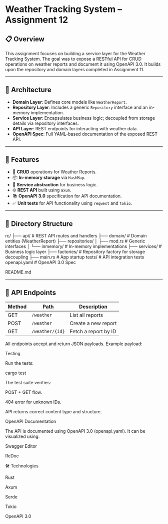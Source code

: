 # Weather Tracking System – Assignment 12

## 📋 Overview
This assignment focuses on building a service layer for the Weather Tracking System. The goal was to expose a RESTful API for CRUD operations on weather reports and document it using OpenAPI 3.0. It builds upon the repository and domain layers completed in Assignment 11.

---

## 🧱 Architecture

- **Domain Layer**: Defines core models like `WeatherReport`.
- **Repository Layer**: Includes a generic `Repository` interface and an in-memory implementation.
- **Service Layer**: Encapsulates business logic; decoupled from storage details via repository interfaces.
- **API Layer**: REST endpoints for interacting with weather data.
- **OpenAPI Spec**: Full YAML-based documentation of the exposed REST API.

---

## 🧩 Features

- 📄 **CRUD** operations for Weather Reports.
- 📦 **In-memory storage** via `HashMap`.
- 🔌 **Service abstraction** for business logic.
- 🌐 **REST API** built using `axum`.
- 📚 **OpenAPI 3.0** specification for API documentation.
- ✅ **Unit tests** for API functionality using `reqwest` and `tokio`.

---

## 📂 Directory Structure

rc/
├── api/ # REST API routes and handlers
├── domain/ # Domain entities (WeatherReport)
├── repositories/
│ ├── mod.rs # Generic interfaces
│ └── inmemory/ # In-memory implementations
├── services/ # Business logic layer
├── factories/ # Repository factory for storage decoupling
├── main.rs # App startup
tests/ # API integration tests
openapi.yaml # OpenAPI 3.0 Spec


README.md


---

## 🔁 API Endpoints

| Method | Path                | Description              |
|--------|---------------------|--------------------------|
| GET    | `/weather`          | List all reports         |
| POST   | `/weather`          | Create a new report      |
| GET    | `/weather/{id}`     | Fetch a report by ID     |

All endpoints accept and return JSON payloads. Example payload:



Testing


Run the tests:

cargo test


The test suite verifies:

POST + GET flow.

404 error for unknown IDs.

API returns correct content type and structure.


OpenAPI Documentation

The API is documented using OpenAPI 3.0 (openapi.yaml). It can be visualized using:

Swagger Editor

ReDoc


🛠 Technologies

Rust

Axum

Serde

Tokio

OpenAPI 3.0

